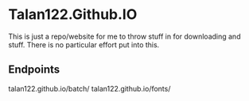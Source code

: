 # Talan122.Github.IO

This is just a repo/website for me to throw stuff in for downloading and stuff.
There is no particular effort put into this.

## Endpoints

talan122.github.io/batch/
talan122.github.io/fonts/